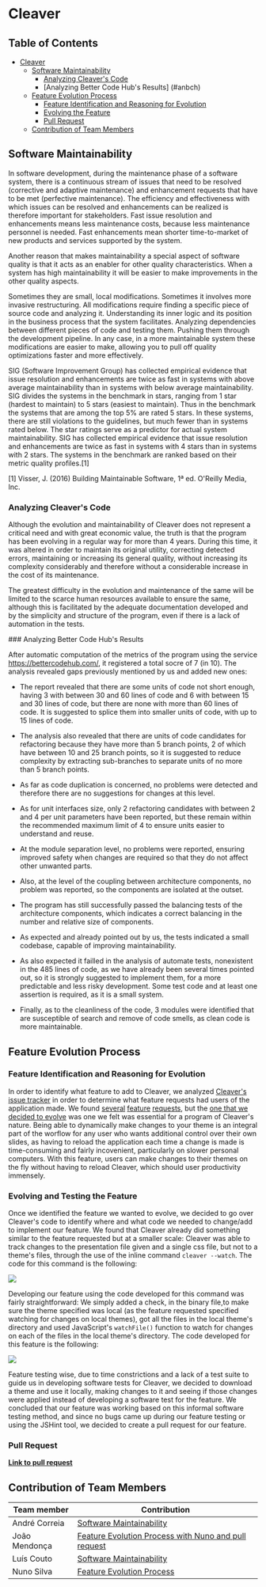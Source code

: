 # Cleaver

## Table of Contents
* [Cleaver](#cleaver)
    * [Software Maintainability](#softwareMaintainability)
        * [Analyzing Cleaver's Code](#ancode)
        * [Analyzing Better Code Hub's Results] (#anbch)
    * [Feature Evolution Process](#evoproc)
        * [Feature Identification and Reasoning for Evolution](#featidreason)
        * [Evolving the Feature](#featevotest)
        * [Pull Request](#featurepull)
    * [Contribution of Team Members](#contributions)

<div id='softwareMaintainability'>

## Software Maintainability

In software development, during the maintenance phase of a software system, there is a continuous stream of issues that need to be resolved (corrective and adaptive maintenance) and enhancement requests that have to be met (perfective maintenance). The efficiency and effectiveness with which issues can be resolved and enhancements can be realized is therefore important for stakeholders.
Fast issue resolution and enhancements means less maintenance costs, because less maintenance personnel is needed. Fast enhancements mean shorter time-to-market of new products and services supported by the system. 

Another reason that makes maintainability a special aspect of software quality is that it acts as an enabler for other quality characteristics. When a system has high maintainability it will be easier to make improvements in the other quality aspects.

Sometimes they are small, local modifications. Sometimes it involves more invasive restructuring. All modifications require finding a specific piece of source code and analyzing it. Understanding its inner logic and its position in the business process that the system facilitates. Analyzing dependencies between different pieces of code and testing them. Pushing them through the development pipeline. In any case, in a more maintainable system these modifications are easier to make, allowing you to pull off quality optimizations faster and more effectively.

SIG (Software Improvement Group) has collected empirical evidence that issue resolution and enhancements are twice as fast in systems with above average maintainability than in systems with below average maintainability. SIG divides the systems in the benchmark in stars, ranging from 1 star (hardest to maintain) to 5 stars (easiest to maintain). Thus in the benchmark the systems that are among the top 5% are rated 5 stars. In these systems, there are still violations to the guidelines, but much fewer than in systems rated below. The star ratings serve as a predictor for actual system maintainability. SIG has collected empirical evidence that issue resolution and enhancements are twice as fast in systems with 4 stars than in systems with 2 stars. The systems in the benchmark are ranked based on their metric quality profiles.[1]

[1] Visser, J. (2016) Building Maintainable Software, 1ª ed. O'Reilly Media, Inc.

<div id='ancode'>

### Analyzing Cleaver's Code

Although the evolution and maintainability of Cleaver does not represent a critical need and with great economic value, the truth is that the program has been evolving in a regular way for more than 4 years. During this time, it was altered in order to maintain its original utility, correcting detected errors, maintaining or increasing its general quality, without increasing its complexity considerably and therefore without a considerable increase in the cost of its maintenance.

The greatest difficulty in the evolution and maintenance of the same will be limited to the scarce human resources available to ensure the same, although this is facilitated by the adequate documentation developed and by the simplicity and structure of the program, even if there is a lack of automation in the tests.

<div id='anbch'>
### Analyzing Better Code Hub's Results

After automatic computation of the metrics of the program using the service https://bettercodehub.com/, it registered a total socre of 7 (in 10).
The analysis revealed gaps previously mentioned by us and added new ones:

 - The report revealed that there are some units of code not short enough, having 3 with between 30 and 60 lines of code and 6 with between 15 and 30 lines of code, but there are none with more than 60 lines of code. It is suggested to splice them into smaller units of code, with up to 15 lines of code.

 - The analysis also revealed that there are units of code candidates for refactoring because they have more than 5 branch points, 2 of which have between 10 and 25 branch points, so it is suggested to reduce complexity by extracting sub-branches to separate units of no more than 5 branch points.

 - As far as code duplication is concerned, no problems were detected and therefore there are no suggestions for changes at this level.

 - As for unit interfaces size, only 2 refactoring candidates with between 2 and 4 per unit parameters have been reported, but these remain within the recommended maximum limit of 4 to ensure units easier to understand and reuse.

 - At the module separation level, no problems were reported, ensuring improved safety when changes are required so that they do not affect other unwanted parts.

 - Also, at the level of the coupling between architecture components, no problem was reported, so the components are isolated at the outset.

 - The program has still successfully passed the balancing tests of the architecture components, which indicates a correct balancing in the number and relative size of components.

 - As expected and already pointed out by us, the tests indicated a small codebase, capable of improving maintainability.

 - As also expected it failled in the analysis of automate tests, nonexistent in the 485 lines of code, as we have already been several times pointed out, so it is strongly suggested to implement them, for a more predictable and less risky development. Some test code and at least one assertion is required, as it is a small system.

 - Finally, as to the cleanliness of the code, 3 modules were identified that are susceptible of search and remove of code smells, as clean code is more maintainable.

## Feature Evolution Process

<div id='featidreason'>

### Feature Identification and Reasoning for Evolution

In order to identify what feature to add to Cleaver, we analyzed [Cleaver's issue tracker](https://github.com/jdan/cleaver/issues) in order to determine what feature requests had users of the application made. We found [several](https://github.com/jdan/cleaver/issues/130) [feature](https://github.com/jdan/cleaver/issues/129) [requests](https://github.com/jdan/cleaver/issues/107), but the [one that we decided to evolve](https://github.com/jdan/cleaver/issues/128) was one we felt was essential for a program of Cleaver's nature. Being able to dynamically make changes to your theme is an integral part of the worflow for any user who wants additional control over their own slides, as having to reload the application each time a change is made is time-consuming and fairly incovenient, particularly on slower personal computers. With this feature, users can make changes to their themes on the fly without having to reload Cleaver, which should user productivity immensely.

<div id='featevotest'>

### Evolving and Testing the Feature

Once we identified the feature we wanted to evolve, we decided to go over Cleaver's code to identify where and what code we needed to change/add to implement our feature. We found that Cleaver already did something similar to the feature requested but at a smaller scale: Cleaver was able to track changes to the presentation file given and a single css file, but not to a theme's files, through the use of the inline command `cleaver --watch`. The code for this command is the following:

<img src="./images/cleaver-watch-code.png" />

Developing our feature using the code developed for this command was fairly straightforward: We simply added a check, in the binary file,to make sure the theme specified was local (as the feature requested specified watching for changes on local themes), got all the files in the local theme's directory and used JavaScript's `watchFile()` function to watch for changes on each of the files in the local theme's directory. The code developed for this feature is the following:

<img src="./images/new-feature-code.png" />

Feature testing wise, due to time constrictions and a lack of a test suite to guide us in developing software tests for Cleaver, we decided to download a theme and use it locally, making changes to it and seeing if those changes were applied instead of developing a software test for the feature. We concluded that our feature was working based on this informal software testing method, and since no bugs came up during our feature testing or using the JSHint tool, we decided to create a pull request for our feature. 

### Pull Request

**[Link to pull request](https://github.com/jdan/cleaver/pull/160)**

<div id='contributions'>

## Contribution of Team Members

| Team member | Contribution |
| ----------  | ------------ |
| André Correia | [Software Maintainability](#softwareMaintainability) |
| João Mendonça | [Feature Evolution Process with Nuno and pull request](#evoproc) |
| Luís Couto | [Software Maintainability](#softwareMaintainability) | 
| Nuno Silva | [Feature Evolution Process](#evoproc) |
